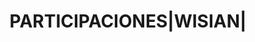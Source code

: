 ---
layout: asset
title: PARTICIPACIONES|WISIAN|                                     
isin: IE00BYS80L49
---